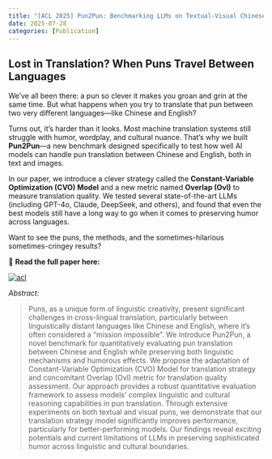 ```yaml
---
title: "[ACL 2025] Pun2Pun: Benchmarking LLMs on Textual-Visual Chinese-English Pun Translation via Pragmatics Model and Linguistic Reasoning"
date: 2025-07-28
categories: [Publication]
---
```


## Lost in Translation? When Puns Travel Between Languages  

We’ve all been there: a pun so clever it makes you groan and grin at the same time. But what happens when you try to translate that pun between two very different languages—like Chinese and English?  

Turns out, it’s harder than it looks. Most machine translation systems still struggle with humor, wordplay, and cultural nuance. That’s why we built **Pun2Pun**—a new benchmark designed specifically to test how well AI models can handle pun translation between Chinese and English, both in text and images.  

In our paper, we introduce a clever strategy called the **Constant-Variable Optimization (CVO) Model** and a new metric named **Overlap (Ovl)** to measure translation quality. We tested several state-of-the-art LLMs (including GPT-4o, Claude, DeepSeek, and others), and found that even the best models still have a long way to go when it comes to preserving humor across languages.  

Want to see the puns, the methods, and the sometimes-hilarious sometimes-cringey results?  

📄 **Read the full paper here:**  

[![acl](https://img.shields.io/badge/ACL%20Anthology-2025.aclsrw.23-b31b1b.svg)](https://aclanthology.org/2025.acl-srw.23/)

*Abstract:*  
> Puns, as a unique form of linguistic creativity, present significant challenges in cross-lingual translation, particularly between linguistically distant languages like Chinese and English, where it’s often considered a “mission impossible”. We introduce Pun2Pun, a novel benchmark for quantitatively evaluating pun translation between Chinese and English while preserving both linguistic mechanisms and humorous effects. We propose the adaptation of Constant-Variable Optimization (CVO) Model for translation strategy and concomitant Overlap (Ovl) metric for translation quality assessment. Our approach provides a robust quantitative evaluation framework to assess models’ complex linguistic and cultural reasoning capabilities in pun translation. Through extensive experiments on both textual and visual puns, we demonstrate that our translation strategy model significantly improves performance, particularly for better-performing models. Our findings reveal exciting potentials and current limitations of LLMs in preserving sophisticated humor across linguistic and cultural boundaries.
